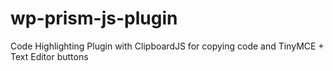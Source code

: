 # wp-prism-js-plugin
Code Highlighting Plugin with ClipboardJS for copying code and TinyMCE + Text Editor buttons
